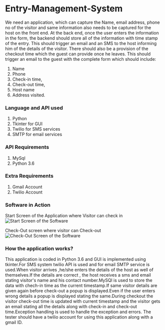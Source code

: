 # Entry-Management-System
We need an application, which can capture the Name, email address, phone no of the visitor and same information also needs to be captured for the host on the front end. At the back end, once the user enters the information in the form, the backend should store all of the information with time stamp of the entry. This should trigger an email and an SMS to the host informing him of the details of the visitor. There should also be a provision of the checkout time which the guest can provide once he leaves. This should trigger an email to the guest with the complete form which should include:

1. Name
2. Phone
3. Check-in time,
4. Check-out time,
5. Host name
6. Address visited.

### Language and API used
1. Python
2. Tkinter for GUI
3. Twilio for SMS services
4. SMTP for email services

### API Requirements
1. MySql
2. Python 3.6

### Extra Requirements
1. Gmail Account
2. Twilio Account


### Software in Action

Start Screen of the Application where Visitor can check in
![Start Screen of the Software](https://github.com/theannoying/Entry-Management-System/blob/master/images/startScreen.PNG)

Check-Out screen where visitor can Check-out
![Check-Out Screen of the Software](https://github.com/theannoying/Entry-Management-System/blob/master/images/Check-out.PNG)


### How the application works?

This application is coded in Python 3.6 and GUI is implemented using tkinter.For SMS system twilio API is used and for email SMTP service is used.When visitor arrives ,he/she enters the details of the host as well of themselves.If the details are correct , the host receives a sms and email stating visitor's name and his contact number.MySQl is used to store the data with chech-in time as the current timestamp.If same visitor details are given again before check-out a popup is displayed.Even if the user enters wrong details a popup is displayed stating the same.During checkout the visitor check-out time is updated with current timestamp and the visitor gets an email stating all the details along with check-in and check-out time.Exception handling is used to handle the exception and errors.
The tester should have a twilio account for using this application along with a gmail ID.
